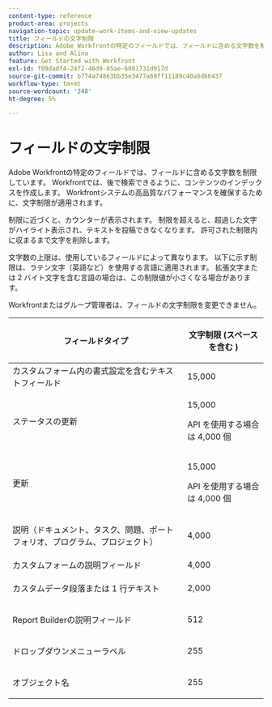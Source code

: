 ```yaml
---
content-type: reference
product-area: projects
navigation-topic: update-work-items-and-view-updates
title: フィールドの文字制限
description: Adobe Workfrontの特定のフィールドでは、フィールドに含める文字数を制限しています。 Workfrontでは、後で検索できるように、コンテンツのインデックスを作成します。 Workfrontシステムの高品質なパフォーマンスを確保するために、文字制限が適用されます。
author: Lisa and Alina
feature: Get Started with Workfront
exl-id: f09dadf4-24f2-46d9-85ae-6081731d917d
source-git-commit: b774a74863bb35e3477a69ff11189c40a6d66437
workflow-type: tm+mt
source-wordcount: '248'
ht-degree: 5%

---
```


# フィールドの文字制限

Adobe Workfrontの特定のフィールドでは、フィールドに含める文字数を制限しています。 Workfrontでは、後で検索できるように、コンテンツのインデックスを作成します。 Workfrontシステムの高品質なパフォーマンスを確保するために、文字制限が適用されます。

制限に近づくと、カウンターが表示されます。 制限を超えると、超過した文字がハイライト表示され、テキストを投稿できなくなります。 許可された制限内に収まるまで文字を削除します。

文字数の上限は、使用しているフィールドによって異なります。 以下に示す制限は、ラテン文字（英語など）を使用する言語に適用されます。 拡張文字または 2 バイト文字を含む言語の場合は、この制限値が小さくなる場合があります。

Workfrontまたはグループ管理者は、フィールドの文字制限を変更できません。

<table style="table-layout:auto"> 
 <col> 
 <col> 
 <thead> 
  <tr> 
   <th> <p><strong>フィールドタイプ</strong> </p> </th> 
   <th> <p><strong>文字制限 (</strong><strong>スペースを含む )</strong> </p> </th> 
  </tr> 
 </thead> 
 <tbody> 
  <tr> 
   <td>カスタムフォーム内の書式設定を含むテキストフィールド</td> 
   <td>15,000</td> 
  </tr> 
  <tr> 
   <td> <p>ステータスの更新</p> </td> 
   <td> <p>15,000</p>
   <p> API を使用する場合は 4,000 個</p> </td> 
  </tr> 
  <tr> 
   <td> <p>更新</p> </td> 
   <td> <p>15,000</p> 
   <p> API を使用する場合は 4,000 個</p></td> 
  </tr> 
  <tr> 
   <td> <p>説明（ドキュメント、タスク、問題、ポートフォリオ、プログラム、プロジェクト）</p> </td> 
   <td> <p>4,000</p> </td> 
  </tr> 
  <tr> 
   <td>カスタムフォームの説明フィールド</td> 
   <td>4,000</td> 
  </tr> 
  <tr> 
   <td> <p>カスタムデータ段落または 1 行テキスト </p> </td> 
   <td> <p>2,000</p> </td> 
  </tr> 
  <tr> 
   <td> <p>Report Builderの説明フィールド</p> </td> 
   <td> <p>512</p> </td> 
  </tr> 
  <tr> 
   <td> <p>ドロップダウンメニューラベル</p> </td> 
   <td> <p>255</p> </td> 
  </tr> 
  <tr> 
   <td> <p>オブジェクト名</p> </td> 
   <td> <p>255</p> </td> 
  </tr> 
 </tbody> 
</table>
